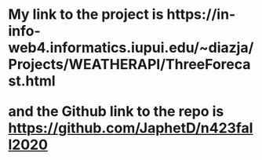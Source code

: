 <h1>My link to the project is https://in-info-web4.informatics.iupui.edu/~diazja/Projects/WEATHERAPI/ThreeForecast.html

and the Github link to the repo is https://github.com/JaphetD/n423fall2020